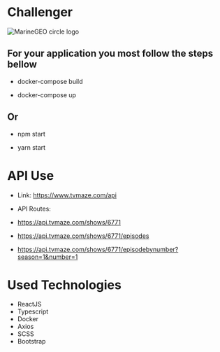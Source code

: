 # Challenger

![MarineGEO circle logo](https://espalhafactos.com/wp-content/uploads/2020/08/Powerpuff-Girls.png "MarineGEO logo")

## For your application you most follow the steps bellow

* docker-compose build

* docker-compose up

## Or

* npm start

* yarn start

# API Use

* Link: <https://www.tvmaze.com/api>

* API Routes:

* <https://api.tvmaze.com/shows/6771>
* <https://api.tvmaze.com/shows/6771/episodes>
* <https://api.tvmaze.com/shows/6771/episodebynumber?season=1&number=1>

# Used Technologies

* ReactJS
* Typescript
* Docker
* Axios
* SCSS
* Bootstrap
